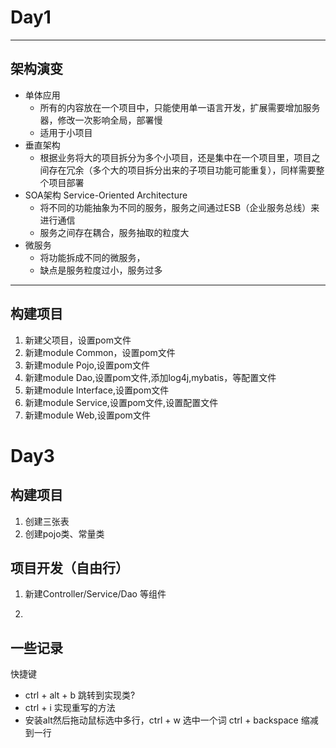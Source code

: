# Day1

--- 
## 架构演变 
- 单体应用 
  - 所有的内容放在一个项目中，只能使用单一语言开发，扩展需要增加服务器，修改一次影响全局，部署慢
  - 适用于小项目
- 垂直架构
  - 根据业务将大的项目拆分为多个小项目，还是集中在一个项目里，项目之间存在冗余（多个大的项目拆分出来的子项目功能可能重复），同样需要整个项目部署
- SOA架构  Service-Oriented Architecture
  - 将不同的功能抽象为不同的服务，服务之间通过ESB（企业服务总线）来进行通信
  - 服务之间存在耦合，服务抽取的粒度大
- 微服务
  - 将功能拆成不同的微服务，
  - 缺点是服务粒度过小，服务过多
  
--- 
## 构建项目

1. 新建父项目，设置pom文件
2. 新建module Common，设置pom文件
3. 新建module Pojo,设置pom文件
4. 新建module Dao,设置pom文件,添加log4j,mybatis，等配置文件
5. 新建module Interface,设置pom文件
6. 新建module Service,设置pom文件,设置配置文件
7. 新建module Web,设置pom文件


# Day3 

## 构建项目

1. 创建三张表
2. 创建pojo类、常量类

## 项目开发（自由行）

1. 新建Controller/Service/Dao 等组件

2. 


## 一些记录

快捷键  
  - ctrl + alt + b 跳转到实现类? 
  - ctrl + i 实现重写的方法
  - 安装alt然后拖动鼠标选中多行，ctrl + w 选中一个词  ctrl + backspace 缩减到一行




